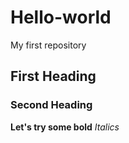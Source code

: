 # Hello-world
My first repository

## First Heading
### Second Heading
**Let's try some bold**
*Italics*

